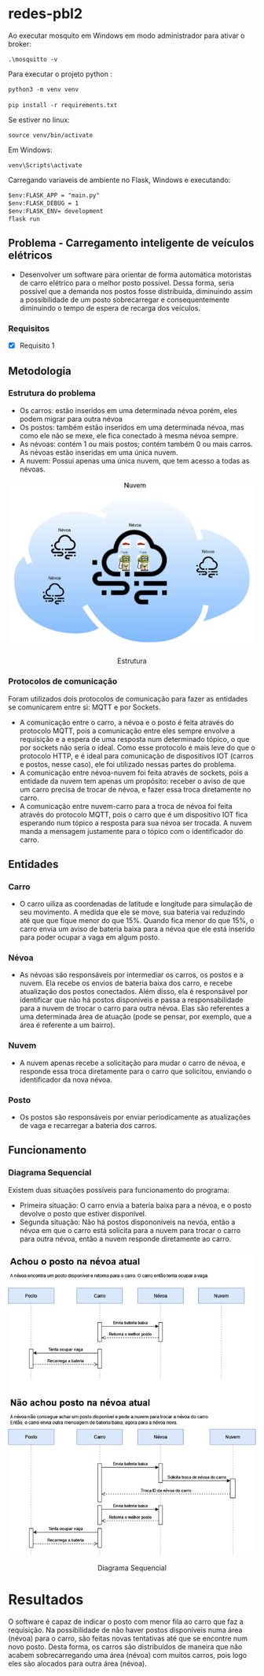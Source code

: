 # redes-pbl2

Ao executar mosquito em Windows em modo administrador para ativar o broker:

```
.\mosquitto -v
```

Para executar o projeto python :

```
python3 -m venv venv

pip install -r requirements.txt
```

Se estiver no linux:

```
source venv/bin/activate
```

Em Windows:

```
venv\Scripts\activate
```

Carregando variaveis de ambiente no Flask, Windows e executando:

```
$env:FLASK_APP = "main.py"
$env:FLASK_DEBUG = 1
$env:FLASK_ENV= development
flask run
```
## Problema - Carregamento inteligente de veículos elétricos
- Desenvolver um software para orientar de forma automática motoristas de carro elétrico para o melhor posto possível. Dessa forma, seria possível que a demanda nos postos fosse distribuída, diminuindo assim a possibilidade de um posto sobrecarregar e consequentemente diminuindo o tempo de espera de recarga dos veículos.

### Requisitos
- [x] Requisito 1

## Metodologia

### Estrutura do problema
- Os carros: estão inseridos em uma determinada névoa porém, eles podem migrar para outra névoa
- Os postos: também estão inseridos em uma determinada névoa, mas como ele não se mexe, ele fica conectado à mesma névoa sempre.
- As névoas: contém 1 ou mais postos; contém também 0 ou mais carros. As névoas estão inseridas em uma única nuvem.
- A nuvem: Possui apenas uma única nuvem, que tem acesso a todas as névoas.

<div id="image11" style="display: inline_block" align="center">
		<img src="/imagens/estrutura.png"/><br>
		<p>
		Estrutura
		</p>
	</div>

### Protocolos de comunicação
Foram utilizados dois protocolos de comunicação para fazer as entidades se comunicarem entre si: MQTT e por Sockets.
- A comunicação entre o carro, a névoa e o posto é feita através do protocolo MQTT, pois a comunicação entre eles sempre envolve a requisição e a espera de uma resposta num determinado tópico, o que por sockets não seria o ideal. Como esse protocolo é mais leve do que o protocolo HTTP, e é ideal para comunicação de dispositivos IOT (carros e postos, nesse caso), ele foi utilizado nessas partes do problema.
- A comunicação entre névoa-nuvem foi feita através de sockets, pois a entidade da nuvem tem apenas um propósito: receber o aviso de que um carro precisa de trocar de névoa, e fazer essa troca diretamente no carro.
- A comunicação entre nuvem-carro para a troca de névoa foi feita através do protocolo MQTT, pois o carro que é um dispositivo IOT fica esperando num tópico a resposta para sua névoa ser trocada. A nuvem manda a mensagem justamente para o tópico com o identificador do carro.
	
## Entidades

### Carro 
- O carro uiliza as coordenadas de latitude e longitude para simulação de seu movimento. A medida que ele se move, sua bateria vai reduzindo até que que fique menor do que 15%. Quando fica menor do que 15%, o carro envia um aviso de bateria baixa para a névoa que ele está inserido para poder ocupar a vaga em algum posto.
### Névoa
- As névoas são responsáveis por intermediar os carros, os postos e a nuvem. Ela recebe os envios de bateria baixa dos carro, e recebe atualização dos postos conectados. Além disso, ela é responsável por identificar que não há postos disponíveis e passa a responsabilidade para a nuvem de trocar o carro para outra névoa. Elas são referentes a uma determinada área de atuação (pode se pensar, por exemplo, que a área é referente a um bairro).
### Nuvem
- A nuvem apenas recebe a solicitação para mudar o carro de névoa, e responde essa troca diretamente para o carro que solicitou, enviando o identificador da nova névoa.
### Posto
- Os postos são responsáveis por enviar periodicamente as atualizações de vaga e recarregar a bateria dos carros.
## Funcionamento

### Diagrama Sequencial

Existem duas situações possíveis para funcionamento do programa:

- Primeira situação: O carro envia a bateria baixa para a névoa, e o posto devolve o posto que estiver disponível.
- Segunda situação: Não há postos dispononíveis na nevóa, então a névoa em que o carro está solicita para a nuvem para trocar o carro para outra névoa, então a nuvem responde diretamente ao carro.
<div id="image11" style="display: inline_block" align="center">
		<img src="/imagens/sequencia.png"/><br>
		<p>
		Diagrama Sequencial
		</p>
	</div>

# Resultados
O software é capaz de indicar o posto com menor fila ao carro que faz a requisição. Na possibilidade de não haver postos disponíveis numa área (névoa) para o carro, são feitas novas tentativas até que se encontre num novo posto. Desta forma, os carros são distribuídos de maneira que não acabem sobrecarregando uma área (névoa) com muitos carros, pois logo eles são alocados para outra área (névoa).
